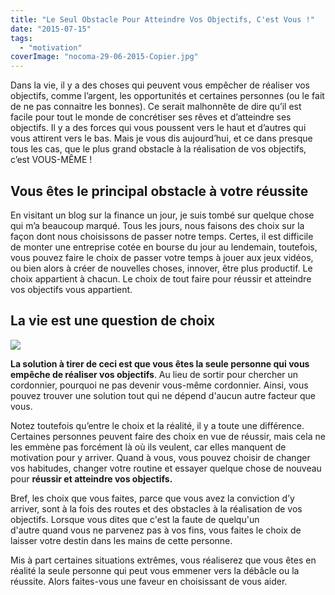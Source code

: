 ```yaml
---
title: "Le Seul Obstacle Pour Atteindre Vos Objectifs, C'est Vous !"
date: "2015-07-15"
tags:
  - "motivation"
coverImage: "nocoma-29-06-2015-Copier.jpg"
---
```


Dans la vie, il y a des choses qui peuvent vous empêcher de réaliser vos objectifs, comme l’argent, les opportunités et certaines personnes (ou le fait de ne pas connaitre les bonnes). Ce serait malhonnête de dire qu’il est facile pour tout le monde de concrétiser ses rêves et d’atteindre ses objectifs. Il y a des forces qui vous poussent vers le haut et d’autres qui vous attirent vers le bas. Mais je vous dis aujourd’hui, et ce dans presque tous les cas, que le plus grand obstacle à la réalisation de vos objectifs, c’est VOUS-MÊME !<!--more-->

## Vous êtes le principal obstacle à votre réussite

En visitant un blog sur la finance un jour, je suis tombé sur quelque chose qui m’a beaucoup marqué. Tous les jours, nous faisons des choix sur la façon dont nous choisissons de passer notre temps. Certes, il est difficile de monter une entreprise cotée en bourse du jour au lendemain, toutefois, vous pouvez faire le choix de passer votre temps à jouer aux jeux vidéos, ou bien alors à créer de nouvelles choses, innover, être plus productif. Le choix appartient à chacun. Le choix de tout faire pour réussir et atteindre vos objectifs vous appartient.

## La vie est une question de choix

![](images/faire-un-choix.jpg)

**La solution à tirer de ceci est que vous êtes la seule personne qui vous empêche de réaliser vos objectifs**. Au lieu de sortir pour chercher un cordonnier, pourquoi ne pas devenir vous-même cordonnier. Ainsi, vous pouvez trouver une solution tout qui ne dépend d'aucun autre facteur que vous.

Notez toutefois qu’entre le choix et la réalité, il y a toute une différence. Certaines personnes peuvent faire des choix en vue de réussir, mais cela ne les emmène pas forcément là où ils veulent, car elles manquent de motivation pour y arriver. Quand à vous, vous pouvez choisir de changer vos habitudes, changer votre routine et essayer quelque chose de nouveau pour **réussir et atteindre vos objectifs.**

Bref, les choix que vous faites, parce que vous avez la conviction d’y arriver, sont à la fois des routes et des obstacles à la réalisation de vos objectifs. Lorsque vous dites que c'est la faute de quelqu'un d'autre quand vous ne parvenez pas à vos fins, vous faites le choix de laisser votre destin dans les mains de cette personne.

Mis à part certaines situations extrêmes, vous réaliserez que vous êtes en réalité la seule personne qui peut vous emmener vers la débâcle ou la réussite. Alors faites-vous une faveur en choisissant de vous aider.
